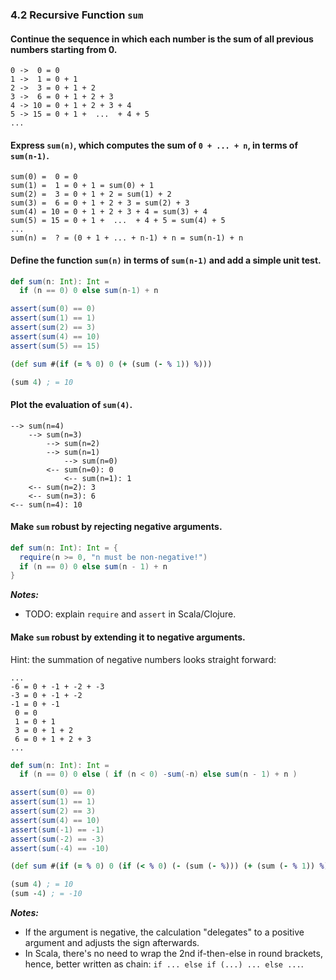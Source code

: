 ### 4.2 Recursive Function `sum`

#### Continue the sequence in which each number is the sum of all previous numbers starting from 0.

```
0 ->  0 = 0
1 ->  1 = 0 + 1
2 ->  3 = 0 + 1 + 2
3 ->  6 = 0 + 1 + 2 + 3
4 -> 10 = 0 + 1 + 2 + 3 + 4
5 -> 15 = 0 + 1 +  ...  + 4 + 5
...
```

#### Express `sum(n)`, which computes the sum of `0 + ... + n`, in terms of `sum(n-1)`.

```
sum(0) =  0 = 0
sum(1) =  1 = 0 + 1 = sum(0) + 1
sum(2) =  3 = 0 + 1 + 2 = sum(1) + 2
sum(3) =  6 = 0 + 1 + 2 + 3 = sum(2) + 3
sum(4) = 10 = 0 + 1 + 2 + 3 + 4 = sum(3) + 4
sum(5) = 15 = 0 + 1 +  ...  + 4 + 5 = sum(4) + 5
...
sum(n) =  ? = (0 + 1 + ... + n-1) + n = sum(n-1) + n
```

#### Define the function `sum(n)` in terms of `sum(n-1)` and add a simple unit test.

```scala
def sum(n: Int): Int =
  if (n == 0) 0 else sum(n-1) + n

assert(sum(0) == 0)
assert(sum(1) == 1)
assert(sum(2) == 3)
assert(sum(4) == 10)
assert(sum(5) == 15)
```

```clojure
(def sum #(if (= % 0) 0 (+ (sum (- % 1)) %)))

(sum 4) ; = 10
```

#### Plot the evaluation of `sum(4)`.

```
--> sum(n=4)
    --> sum(n=3)
        --> sum(n=2)
	    --> sum(n=1)
	        --> sum(n=0)
		<-- sum(n=0): 0
            <-- sum(n=1): 1
	<-- sum(n=2): 3
    <-- sum(n=3): 6
<-- sum(n=4): 10
```

#### Make `sum` robust by rejecting negative arguments.

```scala
def sum(n: Int): Int = {
  require(n >= 0, "n must be non-negative!")
  if (n == 0) 0 else sum(n - 1) + n
}
```
___Notes:___

* TODO: explain `require` and `assert` in Scala/Clojure.

#### Make `sum` robust by extending it to negative arguments.

Hint: the summation of negative numbers looks straight forward:
```
...
-6 = 0 + -1 + -2 + -3
-3 = 0 + -1 + -2
-1 = 0 + -1
 0 = 0
 1 = 0 + 1
 3 = 0 + 1 + 2
 6 = 0 + 1 + 2 + 3
...
```

```scala
def sum(n: Int): Int =
  if (n == 0) 0 else ( if (n < 0) -sum(-n) else sum(n - 1) + n )

assert(sum(0) == 0)
assert(sum(1) == 1)
assert(sum(2) == 3)
assert(sum(4) == 10)
assert(sum(-1) == -1)
assert(sum(-2) == -3)
assert(sum(-4) == -10)
```

```clojure
(def sum #(if (= % 0) 0 (if (< % 0) (- (sum (- %))) (+ (sum (- % 1)) %))))

(sum 4) ; = 10
(sum -4) ; = -10
```

___Notes:___

* If the argument is negative, the calculation "delegates" to a positive argument and adjusts the sign afterwards.
* In Scala, there's no need to wrap the 2nd if-then-else in round brackets, hence, better written as chain: `if ... else if (...) ... else ...`.
